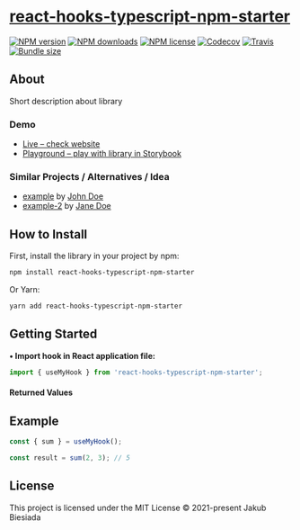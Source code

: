 # [react-hooks-typescript-npm-starter](https://github.com/the-mes/react-hooks-typescript-npm-starter)

[![NPM version](https://img.shields.io/npm/v/react-hooks-typescript-npm-starter?style=flat-square)](https://www.npmjs.com/package/react-hooks-typescript-npm-starter)
[![NPM downloads](https://img.shields.io/npm/dm/react-hooks-typescript-npm-starter?style=flat-square)](https://www.npmjs.com/package/react-hooks-typescript-npm-starter)
[![NPM license](https://img.shields.io/npm/l/react-hooks-typescript-npm-starter?style=flat-square)](https://www.npmjs.com/package/react-hooks-typescript-npm-starter)
[![Codecov](https://img.shields.io/codecov/c/github/the-mes/react-hooks-typescript-npm-starter?style=flat-square)](https://codecov.io/gh/the-mes/react-hooks-typescript-npm-starter)
[![Travis](https://img.shields.io/travis/com/the-mes/react-hooks-typescript-npm-starter/main?style=flat-square)](https://travis-ci.com/the-mes/react-hooks-typescript-npm-starter)
[![Bundle size](https://img.shields.io/bundlephobia/min/react-hooks-typescript-npm-starter?style=flat-square)](https://bundlephobia.com/result?p=react-hooks-typescript-npm-starter)

## About

Short description about library

### Demo

- [Live – check website](#)
- [Playground – play with library in Storybook](#)

### Similar Projects / Alternatives / Idea

- [example](#) by [John Doe](#)
- [example-2](#) by [Jane Doe](#)

## How to Install

First, install the library in your project by npm:

```sh
npm install react-hooks-typescript-npm-starter
```

Or Yarn:

```sh
yarn add react-hooks-typescript-npm-starter
```

## Getting Started

**• Import hook in React application file:**

```js
import { useMyHook } from 'react-hooks-typescript-npm-starter';
```

#### Returned Values

<!-- TODO -->

## Example

```js
const { sum } = useMyHook();

const result = sum(2, 3); // 5
```

## License

This project is licensed under the MIT License © 2021-present Jakub Biesiada
